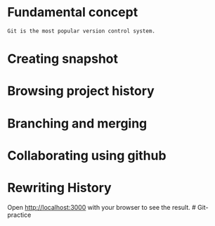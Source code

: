 # Fundamental concept

    Git is the most popular version control system.

# Creating snapshot
# Browsing project history
# Branching and merging
# Collaborating using github
# Rewriting History


Open [http://localhost:3000](http://localhost:3000) with your browser to see the result. # Git-practice
